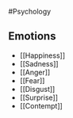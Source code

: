 #Psychology 
## Emotions
* [[Happiness]]
* [[Sadness]]
* [[Anger]]
* [[Fear]]
* [[Disgust]]
* [[Surprise]]
* [[Contempt]]